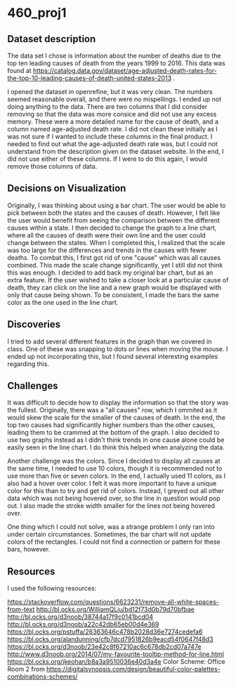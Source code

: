 # 460_proj1

## Dataset description

The data set I chose is information about the number of deaths due to the top ten leading causes of death from the years 1999 to 2016. This data was found
at https://catalog.data.gov/dataset/age-adjusted-death-rates-for-the-top-10-leading-causes-of-death-united-states-2013 .

I opened the dataset in openrefine, but it was very clean. The numbers seemed reasonable overall, and there were no mispellings. I ended up not doing anything
to the data. There are two columns that I did consider removing so that the data was more consice and did not use any excess memory. These were a more detailed 
name for the cause of death, and a column named age-adjusted death rate. I did not clean these initially as I was not sure if I wanted to include these columns in the 
final product. I needed to find out what the age-adjusted death rate was, but I could not understand from the description given on the dataset website. In the end, I did
not use either of these columns. If I were to do this again, I would remove those columns of data. 

## Decisions on Visualization

Originally, I was thinking about using a bar chart. The user would be able to pick between both the states and the causes of death. However, I felt like the user would benefit from seeing the comparison between the different causes within a state. I then decided to change the graph to a line chart, where all the causes of death were their own line and the user could change between the states. When I completed this, I realized that the scale was too large for the differences and trends in the causes with fewer deaths. To combat this, I first got rid of one "cause" which was all causes combined. This made the scale change significantly, yet I still did not think this was enough. I decided to add back my original bar chart, but as an extra feature. If the user wished to take a closer look at a particular cause of death, they can click on the line and a new graph would be displayed with only that cause being shown. To be consistent, I made the bars the same color as the one used in the line chart.  

## Discoveries 

I tried to add several different features in the graph than we covered in class. One of these was snapping to dots or lines when moving the mouse. I ended up not incorporating this, but I found several interesting examples regarding this.

## Challenges

It was difficult to decide how to display the information so that the story was the fullest. Originally, there was a "all causes" row, which I ommited as it would skew the scale for the smaller of the causes of death. In the end, the top two causes had significantly higher numbers than the other causes, leading them to be crammed at the bottom of the graph. I also decided to use two graphs instead as I didn't think trends in one cause alone could be easily seen in the line chart. I do think this helped when analyzing the data.

Another challenge was the colors. Since I decided to display all causes at the same time, I needed to use 10 colors, though it is recommended not to use more than five or seven colors. In the end, I actually used 11 colors, as I also had a hover over color. I felt it was more important to have a unique color for this than to try and get rid of colors. Instead, I greyed out all other data which was not being hovered over, so the line in question would pop out. I also made the stroke width smaller for the lines not being hovered over. 

One thing which I could not solve, was a strange problem I only ran into under certain circumstances. Sometimes, the bar chart will not update colors of the rectangles. I could not find a connection or pattern for these bars, however. 

## Resources

I used the following resources: 

https://stackoverflow.com/questions/6623231/remove-all-white-spaces-from-text
http://bl.ocks.org/WilliamQLiu/bd12f73d0b79d70bfbae
http://bl.ocks.org/d3noob/38744a17f9c0141bcd04
http://bl.ocks.org/d3noob/a22c42db65eb00d4e369
https://bl.ocks.org/pstuffa/26363646c478b2028d36e7274cedefa6
https://bl.ocks.org/alandunning/cfb7dcd7951826b9eacd54f0647f48d3
https://bl.ocks.org/d3noob/23e42c8f67210ac6c678db2cd07a747e
http://www.d3noob.org/2014/07/my-favourite-tooltip-method-for-line.html
https://bl.ocks.org/jkeohan/b8a3a9510036e40d3a4e
Color Scheme: Office Room 2 from https://digitalsynopsis.com/design/beautiful-color-palettes-combinations-schemes/